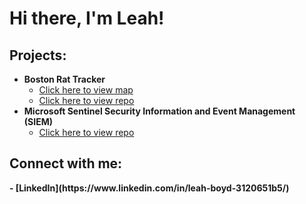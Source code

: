 <h1>Hi there, I'm Leah!</h1>

<h2>Projects:</h2>

- <b>Boston Rat Tracker</b>
  - [Click here to view map](https://www.bostonrattracker.com/)
  - [Click here to view repo](https://github.com/boydlm/RatTracker)
- <b>Microsoft Sentinel Security Information and Event Management (SIEM)</b>
  - [Click here to view repo](https://github.com/joshmadakor1/4chan-Image-Analysis-Middleware-C964) <b>

<h2>Connect with me:</h2> 
  - [LinkedIn](https://www.linkedin.com/in/leah-boyd-3120651b5/)

